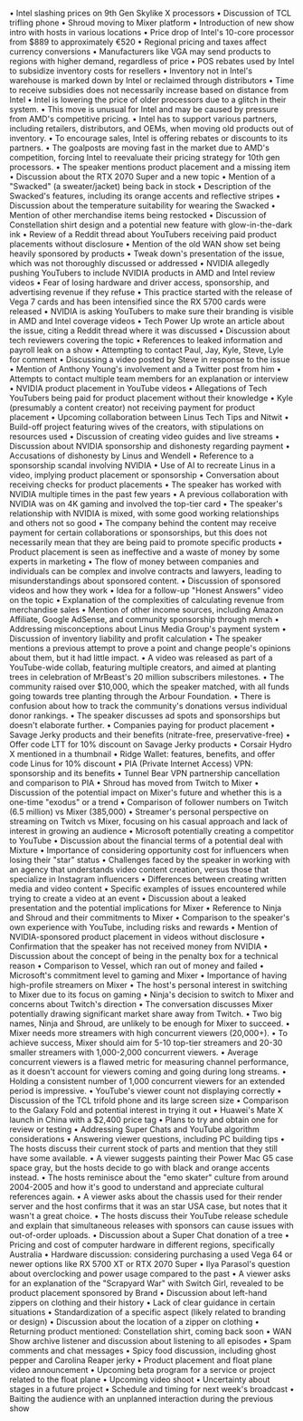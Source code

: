 • Intel slashing prices on 9th Gen Skylike X processors
• Discussion of TCL trifling phone
• Shroud moving to Mixer platform
• Introduction of new show intro with hosts in various locations
• Price drop of Intel's 10-core processor from $889 to approximately €520
• Regional pricing and taxes affect currency conversions
• Manufacturers like VGA may send products to regions with higher demand, regardless of price
• POS rebates used by Intel to subsidize inventory costs for resellers
• Inventory not in Intel's warehouse is marked down by Intel or reclaimed through distributors
• Time to receive subsidies does not necessarily increase based on distance from Intel
• Intel is lowering the price of older processors due to a glitch in their system.
• This move is unusual for Intel and may be caused by pressure from AMD's competitive pricing.
• Intel has to support various partners, including retailers, distributors, and OEMs, when moving old products out of inventory.
• To encourage sales, Intel is offering rebates or discounts to its partners.
• The goalposts are moving fast in the market due to AMD's competition, forcing Intel to reevaluate their pricing strategy for 10th gen processors.
• The speaker mentions product placement and a missing item
• Discussion about the RTX 2070 Super and a new topic
• Mention of a "Swacked" (a sweater/jacket) being back in stock
• Description of the Swacked's features, including its orange accents and reflective stripes
• Discussion about the temperature suitability for wearing the Swacked
• Mention of other merchandise items being restocked
• Discussion of Constellation shirt design and a potential new feature with glow-in-the-dark ink
• Review of a Reddit thread about YouTubers receiving paid product placements without disclosure
• Mention of the old WAN show set being heavily sponsored by products
• Tweak down's presentation of the issue, which was not thoroughly discussed or addressed
• NVIDIA allegedly pushing YouTubers to include NVIDIA products in AMD and Intel review videos
• Fear of losing hardware and driver access, sponsorship, and advertising revenue if they refuse
• This practice started with the release of Vega 7 cards and has been intensified since the RX 5700 cards were released
• NVIDIA is asking YouTubers to make sure their branding is visible in AMD and Intel coverage videos
• Tech Power Up wrote an article about the issue, citing a Reddit thread where it was discussed
• Discussion about tech reviewers covering the topic
• References to leaked information and payroll leak on a show
• Attempting to contact Paul, Jay, Kyle, Steve, Lyle for comment
• Discussing a video posted by Steve in response to the issue
• Mention of Anthony Young's involvement and a Twitter post from him
• Attempts to contact multiple team members for an explanation or interview
• NVIDIA product placement in YouTube videos
• Allegations of Tech YouTubers being paid for product placement without their knowledge
• Kyle (presumably a content creator) not receiving payment for product placement
• Upcoming collaboration between Linus Tech Tips and Nitwit
• Build-off project featuring wives of the creators, with stipulations on resources used
• Discussion of creating video guides and live streams
• Discussion about NVIDIA sponsorship and dishonesty regarding payment
• Accusations of dishonesty by Linus and Wendell
• Reference to a sponsorship scandal involving NVIDIA
• Use of AI to recreate Linus in a video, implying product placement or sponsorship
• Conversation about receiving checks for product placements
• The speaker has worked with NVIDIA multiple times in the past few years
• A previous collaboration with NVIDIA was on 4K gaming and involved the top-tier card
• The speaker's relationship with NVIDIA is mixed, with some good working relationships and others not so good
• The company behind the content may receive payment for certain collaborations or sponsorships, but this does not necessarily mean that they are being paid to promote specific products
• Product placement is seen as ineffective and a waste of money by some experts in marketing
• The flow of money between companies and individuals can be complex and involve contracts and lawyers, leading to misunderstandings about sponsored content.
• Discussion of sponsored videos and how they work
• Idea for a follow-up "Honest Answers" video on the topic
• Explanation of the complexities of calculating revenue from merchandise sales
• Mention of other income sources, including Amazon Affiliate, Google AdSense, and community sponsorship through merch
• Addressing misconceptions about Linus Media Group's payment system
• Discussion of inventory liability and profit calculation
• The speaker mentions a previous attempt to prove a point and change people's opinions about them, but it had little impact.
• A video was released as part of a YouTube-wide collab, featuring multiple creators, and aimed at planting trees in celebration of MrBeast's 20 million subscribers milestones.
• The community raised over $10,000, which the speaker matched, with all funds going towards tree planting through the Arbour Foundation.
• There is confusion about how to track the community's donations versus individual donor rankings.
• The speaker discusses ad spots and sponsorships but doesn't elaborate further.
• Companies paying for product placement
• Savage Jerky products and their benefits (nitrate-free, preservative-free)
• Offer code LTT for 10% discount on Savage Jerky products
• Corsair Hydro X mentioned in a thumbnail
• Ridge Wallet: features, benefits, and offer code Linus for 10% discount
• PIA (Private Internet Access) VPN: sponsorship and its benefits
• Tunnel Bear VPN partnership cancellation and comparison to PIA
• Shroud has moved from Twitch to Mixer
• Discussion of the potential impact on Mixer's future and whether this is a one-time "exodus" or a trend
• Comparison of follower numbers on Twitch (6.5 million) vs Mixer (385,000)
• Streamer's personal perspective on streaming on Twitch vs Mixer, focusing on his casual approach and lack of interest in growing an audience
• Microsoft potentially creating a competitor to YouTube
• Discussion about the financial terms of a potential deal with Mixture
• Importance of considering opportunity cost for influencers when losing their "star" status
• Challenges faced by the speaker in working with an agency that understands video content creation, versus those that specialize in Instagram influencers
• Differences between creating written media and video content
• Specific examples of issues encountered while trying to create a video at an event
• Discussion about a leaked presentation and the potential implications for Mixer
• Reference to Ninja and Shroud and their commitments to Mixer
• Comparison to the speaker's own experience with YouTube, including risks and rewards
• Mention of NVIDIA-sponsored product placement in videos without disclosure
• Confirmation that the speaker has not received money from NVIDIA
• Discussion about the concept of being in the penalty box for a technical reason
• Comparison to Vessel, which ran out of money and failed
• Microsoft's commitment level to gaming and Mixer
• Importance of having high-profile streamers on Mixer
• The host's personal interest in switching to Mixer due to its focus on gaming
• Ninja's decision to switch to Mixer and concerns about Twitch's direction
• The conversation discusses Mixer potentially drawing significant market share away from Twitch.
• Two big names, Ninja and Shroud, are unlikely to be enough for Mixer to succeed.
• Mixer needs more streamers with high concurrent viewers (20,000+).
• To achieve success, Mixer should aim for 5-10 top-tier streamers and 20-30 smaller streamers with 1,000-2,000 concurrent viewers.
• Average concurrent viewers is a flawed metric for measuring channel performance, as it doesn't account for viewers coming and going during long streams.
• Holding a consistent number of 1,000 concurrent viewers for an extended period is impressive.
• YouTube's viewer count not displaying correctly
• Discussion of the TCL trifold phone and its large screen size
• Comparison to the Galaxy Fold and potential interest in trying it out
• Huawei's Mate X launch in China with a $2,400 price tag
• Plans to try and obtain one for review or testing
• Addressing Super Chats and YouTube algorithm considerations
• Answering viewer questions, including PC building tips
• The hosts discuss their current stock of parts and mention that they still have some available.
• A viewer suggests painting their Power Mac G5 case space gray, but the hosts decide to go with black and orange accents instead.
• The hosts reminisce about the "emo skater" culture from around 2004-2005 and how it's good to understand and appreciate cultural references again.
• A viewer asks about the chassis used for their render server and the host confirms that it was an star USA case, but notes that it wasn't a great choice.
• The hosts discuss their YouTube release schedule and explain that simultaneous releases with sponsors can cause issues with out-of-order uploads.
• Discussion about a Super Chat donation of a tree
• Pricing and cost of computer hardware in different regions, specifically Australia
• Hardware discussion: considering purchasing a used Vega 64 or newer options like RX 5700 XT or RTX 2070 Super
• Ilya Parasol's question about overclocking and power usage compared to the past
• A viewer asks for an explanation of the "Scrapyard War" with Switch Girl, revealed to be product placement sponsored by Brand
• Discussion about left-hand zippers on clothing and their history
• Lack of clear guidance in certain situations
• Standardization of a specific aspect (likely related to branding or design)
• Discussion about the location of a zipper on clothing
• Returning product mentioned: Constellation shirt, coming back soon
• WAN Show archive listener and discussion about listening to all episodes
• Spam comments and chat messages
• Spicy food discussion, including ghost pepper and Carolina Reaper jerky
• Product placement and float plane video announcement
• Upcoming beta program for a service or project related to the float plane
• Upcoming video shoot
• Uncertainty about stages in a future project
• Schedule and timing for next week's broadcast
• Baiting the audience with an unplanned interaction during the previous show